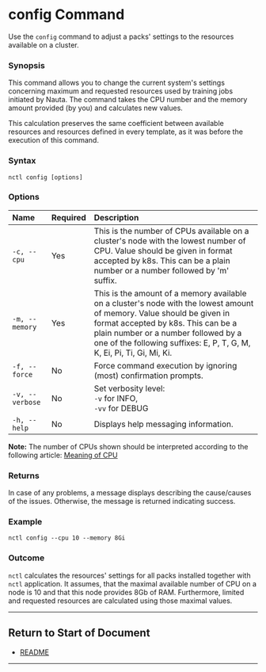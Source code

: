 # config Command

 Use the `config` command to adjust a packs' settings to the resources available on a cluster. 

### Synopsis

This command allows you to change the current system's settings concerning maximum and requested resources used by training jobs initiated by Nauta. The command takes the CPU number and the memory amount provided (by you) and calculates new values.

This calculation preserves the same coefficient between available resources and resources defined in every template, as it was before the execution of this command.     

### Syntax

`nctl config [options]`

### Options

| Name | Required | Description | 
|:--- |:--- |:--- |
|`-c, --cpu` | Yes | This is the number of CPUs  available on a cluster's node with the lowest number of CPU. Value should be given in format accepted by k8s. This can be a plain number or a number followed by 'm' suffix.|
|`-m, --memory` | Yes | This is the amount  of a memory available on a cluster's node with the lowest amount of memory. Value should be given in format accepted by k8s. This can be a plain number or a number followed by a one of the following suffixes: E, P, T, G, M, K, Ei, Pi, Ti, Gi, Mi, Ki. |
|`-f, --force`| No | Force command execution by ignoring (most) confirmation prompts. |
|`-v, --verbose`| No | Set verbosity level: <br>`-v` for INFO, <br>`-vv` for DEBUG |
|`-h, --help` | No | Displays help messaging information. |

**Note:** The number of CPUs shown should be interpreted according to the following article: [Meaning of CPU](https://kubernetes.io/docs/concepts/configuration/manage-compute-resources-container/#meaning-of-cpu)

### Returns

In case of any problems, a message displays describing the cause/causes of the issues. Otherwise, the message is returned indicating success. 

### Example

`nctl config --cpu 10 --memory 8Gi`

### Outcome

`nctl` calculates the resources' settings for all packs installed together with `nctl` application. It assumes, that 
the maximal available number of CPU on a node is 10 and that this node provides 8Gb of RAM. Furthermore, limited and requested resources are calculated using those maximal values.

----------------------

## Return to Start of Document

* [README](../README.md)

----------------------
